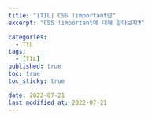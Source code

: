 ```yaml
---
title: "[TIL] CSS !important란"
excerpt: "CSS !important에 대해 알아보자❓"

categories:
  - TIL
tags:
  - [TIL]
published: true
toc: true
toc_sticky: true

date: 2022-07-21
last_modified_at: 2022-07-21
---
```

